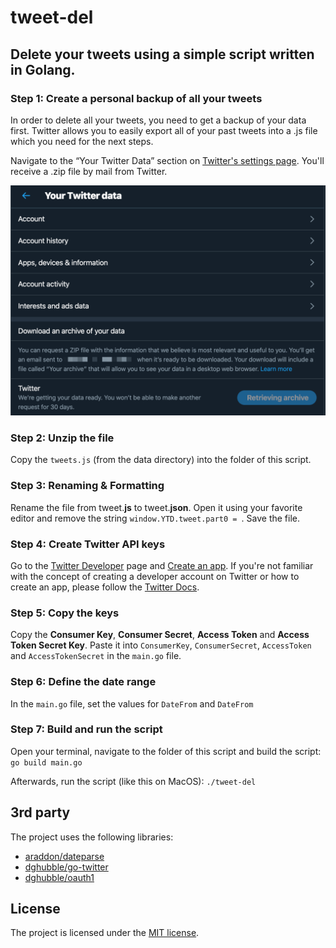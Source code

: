 # tweet-del
## Delete your tweets using a simple script written in Golang.

### Step 1: Create a personal backup of all your tweets
In order to delete all your tweets, you need to get a backup of your data first. Twitter allows you to easily export all of your past tweets into a .js file which you need for the next steps.

Navigate to the “Your Twitter Data” section on [Twitter's settings page](https://twitter.com/settings/your_twitter_data). You'll receive a .zip file by mail from Twitter.

![Twitter's settings page](settings.png)

### Step 2: Unzip the file
Copy the `tweets.js` (from the data directory) into the folder of this script.

### Step 3: Renaming & Formatting
Rename the file from tweet.**js** to tweet.**json**. Open it using your favorite editor and remove the string `window.YTD.tweet.part0 = `. Save the file.

### Step 4: Create Twitter API keys
Go to the [Twitter Developer](https://developer.twitter.com/en) page and [Create an app](https://developer.twitter.com/en/apps/create).
If you're not familiar with the concept of creating a developer account on Twitter or how to create an app, please follow the [Twitter Docs](https://developer.twitter.com/en/docs).

### Step 5: Copy the keys
Copy the **Consumer Key**, **Consumer Secret**, **Access Token** and **Access Token Secret Key**. Paste it into `ConsumerKey`, `ConsumerSecret`, `AccessToken` and `AccessTokenSecret` in the `main.go` file.

### Step 6: Define the date range
In the `main.go` file, set the values for `DateFrom` and `DateFrom`

### Step 7: Build and run the script
Open your terminal, navigate to the folder of this script and build the script:
`go build main.go`

Afterwards, run the script (like this on MacOS):
`./tweet-del`

## 3rd party
The project uses the following libraries:
- [araddon/dateparse](https://github.com/araddon/dateparse)
- [dghubble/go-twitter](https://github.com/dghubble/go-twitter/twitter)
- [dghubble/oauth1](https://github.com/dghubble/oauth1)

## License
The project is licensed under the [MIT license](LICENSE.md). 